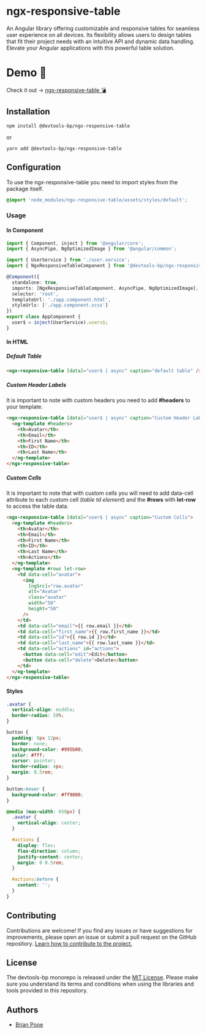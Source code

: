 # ngx-responsive-table

An Angular library offering customizable and responsive tables for seamless user experience on all devices.
Its flexibility allows users to design tables that fit their project needs with an intuitive API and dynamic data handling.
Elevate your Angular applications with this powerful table solution.

# Demo 🚀

Check it out -> [ngx-responsive-table 💣](https://ngx-responsive-table.brianpooe.com/)

## Installation

```shell
npm install @devtools-bp/ngx-responsive-table
```

or

```shell
yarn add @devtools-bp/ngx-responsive-table
```

## Configuration

To use the ngx-responsive-table you need to import styles from the package itself.

```scss
@import 'node_modules/ngx-responsive-table/assets/styles/default';
```

### Usage

#### In Component

```typescript
import { Component, inject } from '@angular/core';
import { AsyncPipe, NgOptimizedImage } from '@angular/common';

import { UserService } from './user.service';
import { NgxResponsiveTableComponent } from '@devtools-bp/ngx-responsive-table';

@Component({
  standalone: true,
  imports: [NgxResponsiveTableComponent, AsyncPipe, NgOptimizedImage],
  selector: 'root',
  templateUrl: './app.component.html',
  styleUrls: ['./app.component.scss']
})
export class AppComponent {
  user$ = inject(UserService).users$;
}
```

#### In HTML

##### Default Table

```html
<ngx-responsive-table [data]="user$ | async" caption="default table" />
```

##### Custom Header Labels

It is important to note with custom headers you need to add <strong>#headers</strong> to your template.

```html
<ngx-responsive-table [data]="user$ | async" caption="Custom Header Labels">
  <ng-template #headers>
    <th>Avatar</th>
    <th>Email</th>
    <th>First Name</th>
    <th>ID</th>
    <th>Last Name</th>
  </ng-template>
</ngx-responsive-table>
```

##### Custom Cells

It is important to note that with custom cells you will need to add data-cell attribute to each custom cell (<em>table td element</em>) and the <strong>#rows</strong> with <strong>let-row</strong> to access the table data.

```html
<ngx-responsive-table [data]="user$ | async" caption="Custom Cells">
  <ng-template #headers>
    <th>Avatar</th>
    <th>Email</th>
    <th>First Name</th>
    <th>ID</th>
    <th>Last Name</th>
    <th>Actions</th>
  </ng-template>
  <ng-template #rows let-row>
    <td data-cell="avatar">
      <img
        [ngSrc]="row.avatar"
        alt="Avatar"
        class="avatar"
        width="50"
        height="50"
      />
    </td>
    <td data-cell="email">{{ row.email }}</td>
    <td data-cell="first_name">{{ row.first_name }}</td>
    <td data-cell="id">{{ row.id }}</td>
    <td data-cell="last_name">{{ row.last_name }}</td>
    <td data-cell="actions" id="actions">
      <button data-cell="edit">Edit</button>
      <button data-cell="delete">Delete</button>
    </td>
  </ng-template>
</ngx-responsive-table>
```

#### Styles

```scss
.avatar {
  vertical-align: middle;
  border-radius: 50%;
}

button {
  padding: 8px 12px;
  border: none;
  background-color: #995b00;
  color: #fff;
  cursor: pointer;
  border-radius: 4px;
  margin: 0.5rem;
}

button:hover {
  background-color: #ff9800;
}

@media (max-width: 650px) {
  .avatar {
    vertical-align: center;
  }

  #actions {
    display: flex;
    flex-direction: column;
    justify-content: center;
    margin: 0 0.5rem;
  }

  #actions:before {
    content: '';
  }
}
```

## Contributing

Contributions are welcome! If you find any issues or have suggestions for improvements, please open an issue or submit a
pull request on the GitHub
repository. [Learn how to contribute to the project.](https://github.com/firstcontributions/first-contributions)

## License

The devtools-bp monorepo is released under
the [MIT License](https://github.com/brianpooe/devtools-bp/blob/main/LICENSE). Please make sure you understand its
terms and conditions when using the libraries and tools provided in this repository.

## Authors

- [Brian Pooe](https://github.com/brianpooe)
